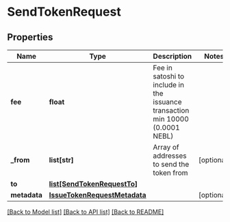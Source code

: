 # SendTokenRequest

## Properties
Name | Type | Description | Notes
------------ | ------------- | ------------- | -------------
**fee** | **float** | Fee in satoshi to include in the issuance transaction min 10000 (0.0001 NEBL) | 
**_from** | **list[str]** | Array of addresses to send the token from | [optional] 
**to** | [**list[SendTokenRequestTo]**](SendTokenRequestTo.md) |  | 
**metadata** | [**IssueTokenRequestMetadata**](IssueTokenRequestMetadata.md) |  | [optional] 

[[Back to Model list]](../README.md#documentation-for-models) [[Back to API list]](../README.md#documentation-for-api-endpoints) [[Back to README]](../README.md)


